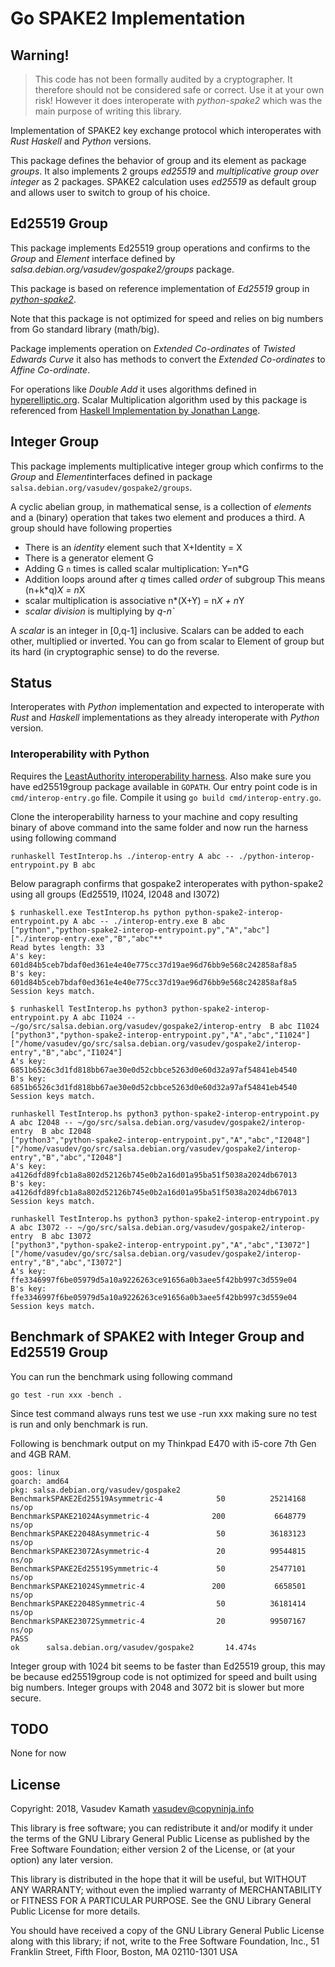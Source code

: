 # Go SPAKE2 Implementation #

## Warning! ##

> This code has not been formally audited by a cryptographer. It therefore should
> not be considered safe or correct. Use it at your own risk! However it does
> interoperate with *python-spake2* which was the main purpose of writing this
> library.

Implementation of SPAKE2 key exchange protocol which interoperates with *Rust*
*Haskell* and *Python* versions.

This package defines the behavior of group and its element as package *groups*.
It also implements 2 groups *ed25519* and *multiplicative group over integer* as
2 packages. SPAKE2 calculation uses *ed25519* as default group and
allows user to switch to group of his choice.

## Ed25519 Group ##

This package implements Ed25519 group operations and confirms to the *Group* and
*Element* interface defined by *salsa.debian.org/vasudev/gospake2/groups*
package.

This package is based on reference implementation of *Ed25519* group in
[*python-spake2*](https://github.com/warner/python-spake2/raw/master/src/spake2/ed25519_basic.py).

Note that this package is not optimized for speed and relies on big numbers from
Go standard library (math/big).

Package implements operation on *Extended Co-ordinates* of *Twisted Edwards
Curve* it also has methods to convert the *Extended Co-ordinates* to *Affine
Co-ordinate*.

For operations like *Double* *Add* it uses algorithms defined in
[hyperelliptic.org](http://www.hyperelliptic.org/EFD/g1p/auto-twisted-extended-1.html).
Scalar Multiplication algorithm used by this package is referenced from [Haskell
Implementation by Jonathan
Lange](https://github.com/jml/haskell-spake2/raw/master/src/Crypto/Spake2/Groups/Ed25519.hs).


## Integer Group ##

This package implements multiplicative integer group which confirms to the
*Group* and *Element*interfaces defined in package
`salsa.debian.org/vasudev/gospake2/groups`.

A cyclic abelian group, in mathematical sense, is a collection of *elements* and
a (binary) operation that takes two element and produces a third. A group should
have following properties

* There is an *identity* element such that X+Identity = X
* There is a generator element G
* Adding G `n` times is called scalar multiplication: Y=n*G
* Addition loops around after *q* times called *order* of subgroup
  This means (n+k*q)*X = n*X
* scalar multiplication is associative n*(X+Y) = n*X + n*Y
* *scalar division* is multiplying by *q-n`*

A *scalar* is an integer in [0,q-1] inclusive. Scalars can be added to each
other, multiplied or inverted. You can go from scalar to Element of group but
its hard (in cryptographic sense) to do the reverse.

## Status ##

Interoperates with *Python* implementation and expected to interoperate with
*Rust* and *Haskell* implementations as they already interoperate with *Python*
version.

### Interoperability with Python ###

Requires the [LeastAuthority interoperability
harness](https://github.com/leastauthority/spake2-interop-test). Also make sure
you have ed25519group package available in `GOPATH`. Our entry point code is in
`cmd/interop-entry.go` file. Compile it using `go build cmd/interop-entry.go`.

Clone the interoperability harness to your machine and copy resulting binary of
above command into the same folder and now run the harness using following
command

``` shell
runhaskell TestInterop.hs ./interop-entry A abc -- ./python-interop-entrypoint.py B abc
```

Below paragraph confirms that gospake2 interoperates with python-spake2 using
all groups (Ed25519, I1024, I2048 and I3072)

    $ runhaskell.exe TestInterop.hs python python-spake2-interop-entrypoint.py A abc -- ./interop-entry.exe B abc
    ["python","python-spake2-interop-entrypoint.py","A","abc"]
    ["./interop-entry.exe","B","abc"**
    Read bytes length: 33
    A's key: 601d84b5ceb7bdaf0ed361e4e40e775cc37d19ae96d76bb9e568c242858af8a5
    B's key: 601d84b5ceb7bdaf0ed361e4e40e775cc37d19ae96d76bb9e568c242858af8a5
    Session keys match.

    $ runhaskell TestInterop.hs python3 python-spake2-interop-entrypoint.py A abc I1024 -- ~/go/src/salsa.debian.org/vasudev/gospake2/interop-entry  B abc I1024
    ["python3","python-spake2-interop-entrypoint.py","A","abc","I1024"]
    ["/home/vasudev/go/src/salsa.debian.org/vasudev/gospake2/interop-entry","B","abc","I1024"]
    A's key: 6851b6526c3d1fd818bb67ae30e0d52cbbce5263d0e60d32a97af54841eb4540
    B's key: 6851b6526c3d1fd818bb67ae30e0d52cbbce5263d0e60d32a97af54841eb4540
    Session keys match.

    runhaskell TestInterop.hs python3 python-spake2-interop-entrypoint.py A abc I2048 -- ~/go/src/salsa.debian.org/vasudev/gospake2/interop-entry  B abc I2048
    ["python3","python-spake2-interop-entrypoint.py","A","abc","I2048"]
    ["/home/vasudev/go/src/salsa.debian.org/vasudev/gospake2/interop-entry","B","abc","I2048"]
    A's key: a4126dfd89fcb1a8a802d52126b745e0b2a16d01a95ba51f5038a2024db67013
    B's key: a4126dfd89fcb1a8a802d52126b745e0b2a16d01a95ba51f5038a2024db67013
    Session keys match.

    runhaskell TestInterop.hs python3 python-spake2-interop-entrypoint.py A abc I3072 -- ~/go/src/salsa.debian.org/vasudev/gospake2/interop-entry  B abc I3072
    ["python3","python-spake2-interop-entrypoint.py","A","abc","I3072"]
    ["/home/vasudev/go/src/salsa.debian.org/vasudev/gospake2/interop-entry","B","abc","I3072"]
    A's key: ffe3346997f6be05979d5a10a9226263ce91656a0b3aee5f42bb997c3d559e04
    B's key: ffe3346997f6be05979d5a10a9226263ce91656a0b3aee5f42bb997c3d559e04
    Session keys match.


## Benchmark of SPAKE2 with Integer Group and Ed25519 Group ##

You can run the benchmark using following command

```shell
go test -run xxx -bench .
```

Since test command always runs test we use -run xxx making sure no test is run
and only benchmark is run.

Following is benchmark output on my Thinkpad E470 with i5-core 7th Gen and 4GB
RAM.

    goos: linux
    goarch: amd64
    pkg: salsa.debian.org/vasudev/gospake2
    BenchmarkSPAKE2Ed25519Asymmetric-4            50          25214168 ns/op
    BenchmarkSPAKE21024Asymmetric-4              200           6648779 ns/op
    BenchmarkSPAKE22048Asymmetric-4               50          36183123 ns/op
    BenchmarkSPAKE23072Asymmetric-4               20          99544815 ns/op
    BenchmarkSPAKE2Ed25519Symmetric-4             50          25477101 ns/op
    BenchmarkSPAKE21024Symmetric-4               200           6658501 ns/op
    BenchmarkSPAKE22048Symmetric-4                50          36181414 ns/op
    BenchmarkSPAKE23072Symmetric-4                20          99507167 ns/op
    PASS
    ok      salsa.debian.org/vasudev/gospake2       14.474s

Integer group with 1024 bit seems to be faster than Ed25519 group, this may be
because ed25519group code is not optimized for speed and built using big
numbers. Integer groups with 2048 and 3072 bit is slower but more secure.


## TODO ##
 None for now

## License ##
Copyright: 2018, Vasudev Kamath <vasudev@copyninja.info>

This library is free software; you can redistribute it and/or modify it under
the terms of the GNU Library General Public License as published by the Free
Software Foundation; either version 2 of the License, or (at your option) any
later version.

This library is distributed in the hope that it will be useful, but WITHOUT ANY
WARRANTY; without even the implied warranty of MERCHANTABILITY or FITNESS FOR A
PARTICULAR PURPOSE. See the GNU Library General Public License for more details.

You should have received a copy of the GNU Library General Public License along
with this library; if not, write to the Free Software Foundation, Inc., 51
Franklin Street, Fifth Floor, Boston, MA 02110-1301 USA

